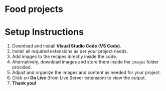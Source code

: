 # Food projects
<!DOCTYPE html>
<html lang="en">
<head>
  <meta charset="UTF-8">
  <title>README</title>
</head>
<body>
  <h1>Setup Instructions</h1>
  <ol>
    <li>Download and install <strong>Visual Studio Code (VS Code)</strong>.</li>
    <li>Install all required extensions as per your project needs.</li>
    <li>Add images to the recipes directly inside the code.</li>
    <li>Alternatively, download images and store them inside the <code>images</code> folder provided.</li>
    <li>Adjust and organize the images and content as needed for your project.</li>
    <li>Click on <strong>Go Live</strong> (from Live Server extension) to view the output.</li>
    <li><strong>Thank you!</strong></li>
  </ol>
</body>
</html>

